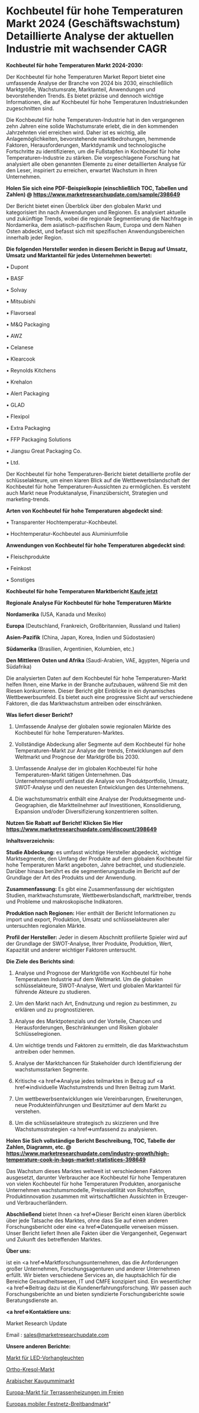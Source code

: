 # Kochbeutel für hohe Temperaturen Markt 2024 (Geschäftswachstum) Detaillierte Analyse der aktuellen Industrie mit wachsender CAGR

<strong>Kochbeutel für hohe Temperaturen Markt 2024-2030:</strong>

Der Kochbeutel für hohe Temperaturen Market Report bietet eine umfassende Analyse der Branche von 2024 bis 2030, einschließlich Marktgröße, Wachstumsrate, Marktanteil, Anwendungen und bevorstehenden Trends. Es bietet präzise und dennoch wichtige Informationen, die auf Kochbeutel für hohe Temperaturen Industriekunden zugeschnitten sind.

Die Kochbeutel für hohe Temperaturen-Industrie hat in den vergangenen zehn Jahren eine solide Wachstumsrate erlebt, die in den kommenden Jahrzehnten viel erreichen wird. Daher ist es wichtig, alle Anlagemöglichkeiten, bevorstehende marktbedrohungen, hemmende Faktoren, Herausforderungen, Marktdynamik und technologische Fortschritte zu identifizieren, um die Fußstapfen in Kochbeutel für hohe Temperaturen-Industrie zu stärken. Die vorgeschlagene Forschung hat analysiert alle oben genannten Elemente zu einer detaillierten Analyse für den Leser, inspiriert zu erreichen, erwartet Wachstum in Ihren Unternehmen.

<strong>Holen Sie sich eine PDF-Beispielkopie (einschließlich TOC, Tabellen und Zahlen) @
</strong><strong><a href=https://www.marketresearchupdate.com/sample/398649><strong>https://www.marketresearchupdate.com/sample/398649</u></font></a></strong></strong>

Der Bericht bietet einen Überblick über den globalen Markt und kategorisiert ihn nach Anwendungen und Regionen. Es analysiert aktuelle und zukünftige Trends, wobei die regionale Segmentierung die Nachfrage in Nordamerika, dem asiatisch-pazifischen Raum, Europa und dem Nahen Osten abdeckt, und befasst sich mit spezifischen Anwendungsbereichen innerhalb jeder Region.

<strong>Die folgenden Hersteller werden in diesem Bericht in Bezug auf Umsatz, Umsatz und Marktanteil für jedes Unternehmen bewertet:</strong>

• Dupont

• BASF

• Solvay

• Mitsubishi

• Flavorseal

• M&Q Packaging

• AWZ

• Celanese

• Klearcook

• Reynolds Kitchens

• Krehalon

• Alert Packaging

• GLAD

• Flexipol

• Extra Packaging

• FFP Packaging Solutions

• Jiangsu Great Packaging Co.

• Ltd.

Der Kochbeutel für hohe Temperaturen-Bericht bietet detaillierte profile der schlüsselakteure, um einen klaren Blick auf die Wettbewerbslandschaft der Kochbeutel für hohe Temperaturen-Aussichten zu ermöglichen. Es versteht auch Markt neue Produktanalyse, Finanzübersicht, Strategien und marketing-trends.

<strong>Arten von Kochbeutel für hohe Temperaturen abgedeckt sind:</strong>

• Transparenter Hochtemperatur-Kochbeutel.

• Hochtemperatur-Kochbeutel aus Aluminiumfolie

<strong>Anwendungen von Kochbeutel für hohe Temperaturen abgedeckt sind:</strong>

• Fleischprodukte

• Feinkost

• Sonstiges

<strong>Kochbeutel für hohe Temperaturen Marktbericht <a href=https://www.marketresearchupdate.com/buynow/398649>Kaufe jetzt</a></strong>

<strong>Regionale Analyse Für Kochbeutel für hohe Temperaturen Märkte</strong>

<strong>Nordamerika</strong> (USA, Kanada und Mexiko)

<strong>Europa</strong> (Deutschland, Frankreich, Großbritannien, Russland und Italien)

<strong>Asien-Pazifik</strong> (China, Japan, Korea, Indien und Südostasien)

<strong>Südamerika</strong> (Brasilien, Argentinien, Kolumbien, etc.)

<strong>Den Mittleren</strong> <strong>Osten und Afrika</strong> (Saudi-Arabien, VAE, ägypten, Nigeria und Südafrika)

Die analysierten Daten auf dem Kochbeutel für hohe Temperaturen-Markt helfen Ihnen, eine Marke in der Branche aufzubauen, während Sie mit den Riesen konkurrieren. Dieser Bericht gibt Einblicke in ein dynamisches Wettbewerbsumfeld. Es bietet auch eine progressive Sicht auf verschiedene Faktoren, die das Marktwachstum antreiben oder einschränken.

<strong>Was liefert dieser Bericht?</strong>

1. Umfassende Analyse der globalen sowie regionalen Märkte des Kochbeutel für hohe Temperaturen-Marktes.

2. Vollständige Abdeckung aller Segmente auf dem Kochbeutel für hohe Temperaturen-Markt zur Analyse der trends, Entwicklungen auf dem Weltmarkt und Prognose der Marktgröße bis 2030.

3. Umfassende Analyse der im globalen Kochbeutel für hohe Temperaturen-Markt tätigen Unternehmen. Das Unternehmensprofil umfasst die Analyse von Produktportfolio, Umsatz, SWOT-Analyse und den neuesten Entwicklungen des Unternehmens.

4. Die wachstumsmatrix enthält eine Analyse der Produktsegmente und-Geographien, die Marktteilnehmer auf Investitionen, Konsolidierung, Expansion und/oder Diversifizierung konzentrieren sollten.

<strong>Nutzen Sie Rabatt auf Bericht! Klicken Sie Hier
</strong><strong><a href=https://www.marketresearchupdate.com/discount/398649>https://www.marketresearchupdate.com/discount/398649</b></u></font></strong></a>

<strong>Inhaltsverzeichnis:</strong>

<strong>Studie Abdeckung:</strong> es umfasst wichtige Hersteller abgedeckt, wichtige Marktsegmente, den Umfang der Produkte auf dem globalen Kochbeutel für hohe Temperaturen Markt angeboten, Jahre betrachtet, und studienziele. Darüber hinaus berührt es die segmentierungsstudie im Bericht auf der Grundlage der Art des Produkts und der Anwendung.

<strong>Zusammenfassung:</strong> Es gibt eine Zusammenfassung der wichtigsten Studien, marktwachstumsrate, Wettbewerbslandschaft, markttreiber, trends und Probleme und makroskopische Indikatoren.

<strong>Produktion nach Regionen:</strong> Hier enthält der Bericht Informationen zu import und export, Produktion, Umsatz und schlüsselakteuren aller untersuchten regionalen Märkte.

<strong>Profil der Hersteller:</strong> Jeder in diesem Abschnitt profilierte Spieler wird auf der Grundlage der SWOT-Analyse, Ihrer Produkte, Produktion, Wert, Kapazität und anderer wichtiger Faktoren untersucht.

<strong>Die Ziele des Berichts sind:</strong>

1) Analyse und Prognose der Marktgröße von Kochbeutel für hohe Temperaturen Industrie auf dem Weltmarkt.
Um die globalen schlüsselakteure, SWOT-Analyse, Wert und globalen Marktanteil für führende Akteure zu studieren.

2) Um den Markt nach Art, Endnutzung und region zu bestimmen, zu erklären und zu prognostizieren.

3) Analyse des Marktpotenzials und der Vorteile, Chancen und Herausforderungen, Beschränkungen und Risiken globaler Schlüsselregionen.

4) Um wichtige trends und Faktoren zu ermitteln, die das Marktwachstum antreiben oder hemmen.

5) Analyse der Marktchancen für Stakeholder durch Identifizierung der wachstumsstarken Segmente.

6) Kritische <a href=>Analyse</a> jedes teilmarktes in Bezug auf <a href=>individuelle</a> Wachstumstrends und Ihren Beitrag zum Markt.

7) Um wettbewerbsentwicklungen wie Vereinbarungen, Erweiterungen, neue Produkteinführungen und Besitztümer auf dem Markt zu verstehen.

8) Um die schlüsselakteure strategisch zu skizzieren und Ihre Wachstumsstrategien <a href=>umfassend</a> zu analysieren.

<strong>Holen Sie Sich vollständige Bericht Beschreibung, TOC, Tabelle der Zahlen, Diagramm, etc. @ </strong><strong><a href=https://www.marketresearchupdate.com/industry-growth/high-temperature-cook-in-bags-market-statistices-398649>https://www.marketresearchupdate.com/industry-growth/high-temperature-cook-in-bags-market-statistices-398649</a></font></strong>

Das Wachstum dieses Marktes weltweit ist verschiedenen Faktoren ausgesetzt, darunter Verbraucher ace Kochbeutel für hohe Temperaturen von vielen Kochbeutel für hohe Temperaturen Produkten, anorganische Unternehmen wachstumsmodelle, Preisvolatilität von Rohstoffen, Produktinnovation zusammen mit wirtschaftlichen Aussichten in Erzeuger-und Verbraucherländern.

<strong>Abschließend</strong> bietet Ihnen <a href=>Dieser</a> Bericht einen klaren überblick über jede Tatsache des Marktes, ohne dass Sie auf einen anderen Forschungsbericht oder eine <a href=>Datenquelle</a> verweisen müssen. Unser Bericht liefert Ihnen alle Fakten über die Vergangenheit, Gegenwart und Zukunft des betreffenden Marktes.

<strong>Über uns:</strong>

 ist ein <a href=>Marktfors</a>chungsunternehmen, das die Anforderungen großer Unternehmen, Forschungsagenturen und anderer Unternehmen erfüllt. Wir bieten verschiedene Services an, die hauptsächlich für die Bereiche Gesundheitswesen, IT und CMFE konzipiert sind. Ein wesentlicher <a href=>Beitrag</a> dazu ist die Kundenerfahrungsforschung. Wir passen auch Forschungsberichte an und bieten syndizierte Forschungsberichte sowie Beratungsdienste an.

<strong><a href=>Kontaktiere uns:</a></strong>

Market Research Update

Email : sales@marketresearchupdate.com

<strong>Unsere anderen Berichte:</strong>

<a href=https://www.linkedin.com/pulse/led-curtain-lights-market-size-growth-set-surge>Markt für LED-Vorhangleuchten</a>

<a href=https://www.linkedin.com/pulse/ortho-cresol-market-2023-analysis-growth-drivers>Ortho-Kresol-Markt</a>

<a href=https://www.linkedin.com/pulse/arabic-gum-market-research-report-reveals-explosive>Arabischer Kaugummimarkt</a>

<a href=https://www.linkedin.com/pulse/europe-outdoor-patio-heaters-market-2030-future-demand>Europa-Markt für Terrassenheizungen im Freien</a>

<a href=https://www.linkedin.com/pulse/europe-mobile-fixed-telephone-broadband-market>Europas mobiler Festnetz-Breitbandmarkt</a>"
